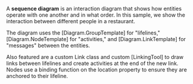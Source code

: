 ﻿A **sequence diagram** is an interaction diagram that shows how entities operate with one another and in what order.
In this sample, we show the interaction between different people in a restaurant.

The diagram uses the [Diagram.GroupTemplate] for "lifelines,"
[Diagram.NodeTemplate] for "activities," and [Diagram.LinkTemplate] for "messages" between the entities.

Also featured are a custom Link class and custom [LinkingTool] to draw links
between lifelines and create activities at the end of the new link. Nodes use a binding function on the location
property to ensure they are anchored to their lifeline.